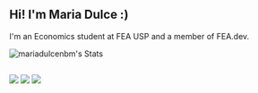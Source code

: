 ## Hi! I'm Maria Dulce :) 

I'm an Economics student at FEA USP and a member of FEA.dev.

![mariadulcenbm's Stats](https://github-readme-stats.vercel.app/api?username=mariadulcenbm&theme=blueberry&show_icons=true&hide_border=false&count_private=true)

##

<div> 
  <a href="https://www.instagram.com/mariadulcenbm/" target="_blank"><img src="https://img.shields.io/badge/-Instagram-%23E4405F?style=for-the-badge&logo=instagram&logoColor=white" target="_blank"></a>
  <a href = "mailto:mariadulcenbm@ups.br"><img src="https://img.shields.io/badge/-Gmail-%23333?style=for-the-badge&logo=gmail&logoColor=white" target="_blank"></a>
  <a href="https://www.linkedin.com/in/maria-dulce-matos-828688241/" target="_blank"><img src="https://img.shields.io/badge/-LinkedIn-%230077B5?style=for-the-badge&logo=linkedin&logoColor=white" target="_blank"></a> 
  
</div>
